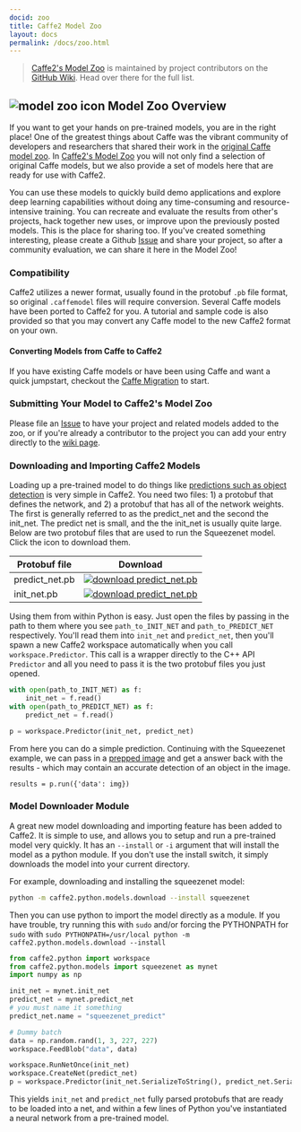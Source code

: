 ```yaml
---
docid: zoo
title: Caffe2 Model Zoo
layout: docs
permalink: /docs/zoo.html
---
```


> [Caffe2's Model Zoo](https://github.com/caffe2/caffe2/wiki/Model-Zoo) is maintained by project contributors on the [GitHub Wiki](https://github.com/caffe2/caffe2/wiki/Model-Zoo). Head over there for the full list.

## ![model zoo icon ](../static/images/landing-puzzle.png) Model Zoo Overview

If you want to get your hands on pre-trained models, you are in the right place! One of the greatest things about Caffe was the vibrant community of developers and researchers that shared their work in the [original Caffe model zoo](https://github.com/BVLC/caffe/wiki/Model-Zoo). In [Caffe2's Model Zoo](https://github.com/caffe2/caffe2/wiki/Model-Zoo) you will not only find a selection of original Caffe models, but we also provide a set of models here that are ready for use with Caffe2.

You can use these models to quickly build demo applications and explore deep learning capabilities without doing any time-consuming and resource-intensive training. You can recreate and evaluate the results from other's projects, hack together new uses, or improve upon the previously posted models. This is the place for sharing too. If you've created something interesting, please create a Github [Issue](https://github.com/caffe2/caffe2/issues) and share your project, so after a community evaluation, we can share it here in the Model Zoo!

### Compatibility

Caffe2 utilizes a newer format, usually found in the protobuf `.pb` file format, so original `.caffemodel` files will require conversion. Several Caffe models have been ported to Caffe2 for you. A tutorial and sample code is also provided so that you may convert any Caffe model to the new Caffe2 format on your own.

#### Converting Models from Caffe to Caffe2

If you have existing Caffe models or have been using Caffe and want a quick jumpstart, checkout the [Caffe Migration](caffe-migration.html) to start.

### Submitting Your Model to Caffe2's Model Zoo

Please file an [Issue](https://github.com/caffe2/caffe2/issues) to have your project and related models added to the zoo, or if you're already a contributor to the project you can add your entry directly to the [wiki page](https://github.com/caffe2/caffe2/wiki/Model-Zoo).

### Downloading and Importing Caffe2 Models

Loading up a pre-trained model to do things like [predictions such as object detection](tutorial-loading-pre-trained-models.html) is very simple in Caffe2. You need two files: 1) a protobuf that defines the network, and 2) a protobuf that has all of the network weights. The first is generally referred to as the predict_net and the second the init_net. The predict net is small, and the the init_net is usually quite large. Below are two protobuf files that are used to run the Squeezenet model. Click the icon to download them.

|Protobuf file | Download |
|-----|-----|
| predict_net.pb | [![download predict_net.pb](../static/images/download-c2.png)](https://s3.amazonaws.com/download.caffe2.ai/models/squeezenet/predict_net.pb) |
| init_net.pb | [![download predict_net.pb](../static/images/download-c2.png)](https://s3.amazonaws.com/download.caffe2.ai/models/squeezenet/init_net.pb) |

Using them from within Python is easy. Just open the files by passing in the path to them where you see `path_to_INIT_NET` and `path_to_PREDICT_NET` respectively. You'll read them into `init_net` and  `predict_net`, then you'll spawn a new Caffe2 workspace automatically when you call `workspace.Predictor`. This call is a wrapper directly to the C++ API `Predictor` and all you need to pass it is the two protobuf files you just opened.

```python
with open(path_to_INIT_NET) as f:
    init_net = f.read()
with open(path_to_PREDICT_NET) as f:
    predict_net = f.read()

p = workspace.Predictor(init_net, predict_net)
```

From here you can do a simple prediction. Continuing with the Squeezenet example, we can pass in a [prepped image](tutorial-image-pre-processing.html) and get a answer back with the results - which may contain an accurate detection of an object in the image.

```
results = p.run({'data': img})
```

### Model Downloader Module

A great new model downloading and importing feature has been added to Caffe2. It is simple to use, and allows you to setup and run a pre-trained model very quickly. It has an `--install` or `-i` argument that will install the model as a python module. If you don't use the install switch, it simply downloads the model into your current directory.

For example, downloading and installing the squeezenet model:

```bash
python -m caffe2.python.models.download --install squeezenet
```

Then you can use python to import the model directly as a module. If you have trouble, try running this with `sudo` and/or forcing the PYTHONPATH for `sudo` with `sudo PYTHONPATH=/usr/local python -m caffe2.python.models.download --install`

```python
from caffe2.python import workspace
from caffe2.python.models import squeezenet as mynet
import numpy as np

init_net = mynet.init_net
predict_net = mynet.predict_net
# you must name it something
predict_net.name = "squeezenet_predict"

# Dummy batch
data = np.random.rand(1, 3, 227, 227)
workspace.FeedBlob("data", data)

workspace.RunNetOnce(init_net)
workspace.CreateNet(predict_net)
p = workspace.Predictor(init_net.SerializeToString(), predict_net.SerializeToString())
```

This yields `init_net` and `predict_net` fully parsed protobufs that are ready to be loaded into a net, and within a few lines of Python you've instantiated a neural network from a pre-trained model.
